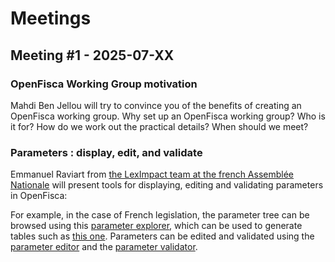 # Meetings

## Meeting #1 - 2025-07-XX

### OpenFisca Working Group motivation

Mahdi Ben Jellou will try to convince you of the benefits of creating an OpenFisca working group.
Why set up an OpenFisca working group? Who is it for? How do we work out the practical details? When should we meet?

### Parameters : display, edit, and validate

Emmanuel Raviart from [the LexImpact team at the french Assemblée Nationale](https://leximpact.an.fr/) will present tools for displaying, editing and validating parameters in OpenFisca:

For example, in the case of French legislation, the parameter tree can be browsed using this [parameter explorer](https://legislation.leximpact.dev/en/parameters/), which can be used to generate tables such as [this one](https://legislation.leximpact.dev/en/parameters/impot_revenu.bareme_ir_depuis_1945.bareme/table/). Parameters can be edited and validated using the [parameter editor](https://legislation.leximpact.dev/en//parameters/impot_revenu.bareme_ir_depuis_1945.bareme/table) and the [parameter validator](https://control-center.tax-benefit.org/).
